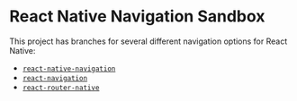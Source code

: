 # React Native Navigation Sandbox

This project has branches for several different navigation options for React Native:

- [`react-native-navigation`](https://wix.github.io/react-native-navigation/#/)
- [`react-navigation`](https://reactnavigation.org/docs/intro/)
- [`react-router-native`](https://reacttraining.com/react-router/native/)

